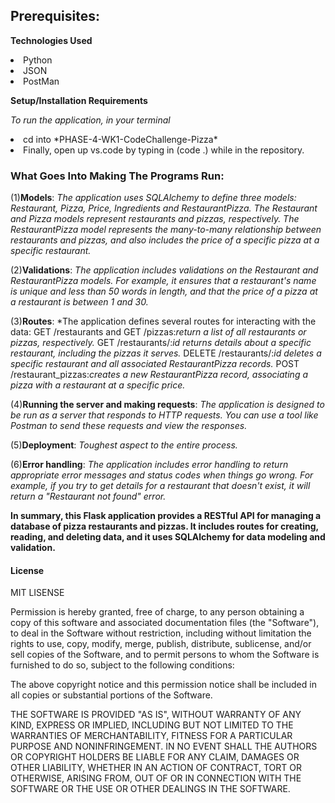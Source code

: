 

## Prerequisites:

**Technologies Used**

<li>Python
<li>JSON
<li>PostMan

**Setup/Installation Requirements**

*To run the application, in your terminal*

<li>cd into *PHASE-4-WK1-CodeChallenge-Pizza*
<li>Finally, open up vs.code by typing in (code .) while in the repository.

### What Goes Into Making The Programs Run:

(1)**Models**: *The application uses SQLAlchemy to define three models: Restaurant, Pizza, Price, Ingredients and RestaurantPizza. The Restaurant and Pizza models represent restaurants and pizzas, respectively. The RestaurantPizza model represents the many-to-many relationship between restaurants and pizzas, and also includes the price of a specific pizza at a specific restaurant.*

(2)**Validations**: *The application includes validations on the Restaurant and RestaurantPizza models. For example, it ensures that a restaurant's name is unique and less than 50 words in length, and that the price of a pizza at a restaurant is between 1 and 30.*

(3)**Routes**: *The application defines several routes for interacting with the data:
GET /restaurants and GET /pizzas:*return a list of all restaurants or pizzas, respectively.*
GET /restaurants/:*id returns details about a specific restaurant, including the pizzas it serves.*
DELETE /restaurants/:*id deletes a specific restaurant and all associated RestaurantPizza records.*
POST /restaurant_pizzas:*creates a new RestaurantPizza record, associating a pizza with a restaurant at a specific price.*

(4)**Running the server and making requests**: *The application is designed to be run as a server that responds to HTTP requests. You can use a tool like Postman to send these requests and view the responses.*

(5)**Deployment**: *Toughest aspect to the entire process.*

(6)**Error handling**: *The application includes error handling to return appropriate error messages and status codes when things go wrong. For example, if you try to get details for a restaurant that doesn't exist, it will return a "Restaurant not found" error.*

**In summary, this Flask application provides a RESTful API for managing a database of pizza restaurants and pizzas. It includes routes for creating, reading, and deleting data, and it uses SQLAlchemy for data modeling and validation.**

#### License 

MIT LISENSE

Permission is hereby granted, free of charge, to any person obtaining a copy
of this software and associated documentation files (the "Software"), to deal
in the Software without restriction, including without limitation the rights
to use, copy, modify, merge, publish, distribute, sublicense, and/or sell
copies of the Software, and to permit persons to whom the Software is
furnished to do so, subject to the following conditions:

The above copyright notice and this permission notice shall be included in all
copies or substantial portions of the Software.

THE SOFTWARE IS PROVIDED "AS IS", WITHOUT WARRANTY OF ANY KIND, EXPRESS OR
IMPLIED, INCLUDING BUT NOT LIMITED TO THE WARRANTIES OF MERCHANTABILITY,
FITNESS FOR A PARTICULAR PURPOSE AND NONINFRINGEMENT. IN NO EVENT SHALL THE
AUTHORS OR COPYRIGHT HOLDERS BE LIABLE FOR ANY CLAIM, DAMAGES OR OTHER
LIABILITY, WHETHER IN AN ACTION OF CONTRACT, TORT OR OTHERWISE, ARISING FROM,
OUT OF OR IN CONNECTION WITH THE SOFTWARE OR THE USE OR OTHER DEALINGS IN THE
SOFTWARE.